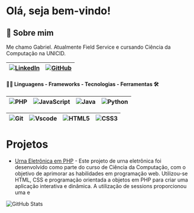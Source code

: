 # Olá, seja bem-vindo!

## 🚀 Sobre mim
Me chamo Gabriel.
Atualmente Field Service e cursando Ciência da Computação na UNICID.

| [![LinkedIn](https://img.shields.io/badge/LinkedIn-0077B5?style=for-the-badge&logo=linkedin&logoColor=white)](https://www.linkedin.com/in/gabriel-souza-69347228a/) | [![GitHub](https://img.shields.io/badge/GitHub-100000?style=for-the-badge&logo=github&logoColor=white)](https://github.com/SEUUSERNAME) |
|---|---|



#### 👨‍💻 Linguagens - Frameworks - Tecnologias - Ferramentas  🛠

| ![PHP](https://img.shields.io/badge/PHP-777BB4?style=for-the-badge&logo=php&logoColor=white) | ![JavaScript](https://img.shields.io/badge/JavaScript-F7DF1E?style=for-the-badge&logo=javascript&logoColor=black) | ![Java](https://img.shields.io/badge/Java-ED8B00?style=for-the-badge&logo=java&logoColor=white) | ![Python](https://img.shields.io/badge/Python-3776AB?style=for-the-badge&logo=python&logoColor=white) |
|---|---|---|---|

| ![Git](https://img.shields.io/badge/GIT-E44C30?style=for-the-badge&logo=git&logoColor=white) | ![Vscode](https://img.shields.io/badge/Vscode-007ACC?style=for-the-badge&logo=visual-studio-code&logoColor=white)| ![HTML5](https://img.shields.io/badge/HTML5-E34F26?style=for-the-badge&logo=html5&logoColor=white)|![CSS3](https://img.shields.io/badge/CSS3-1572B6?style=for-the-badge&logo=css3&logoColor=white)| 
|---|---|---|---|

# Projetos

- [Urna Eletrônica em PHP](https://github.com/gbielgbr/PHP.git) - Este projeto de urna eletrônica foi desenvolvido como parte do curso de Ciência da Computação, com o objetivo de aprimorar as habilidades em programação web. Utilizou-se HTML, CSS e programação orientada a objetos em PHP para criar uma aplicação interativa e dinâmica. A utilização de sessions proporcionou uma e


![GitHub Stats](https://github-readme-stats.vercel.app/api?username=gbielgbr&bg_color=000&border_color=30A3DC&show_icons=true&icon_color=30A3DC&title_color=E94D5F&text_color=FFF)

